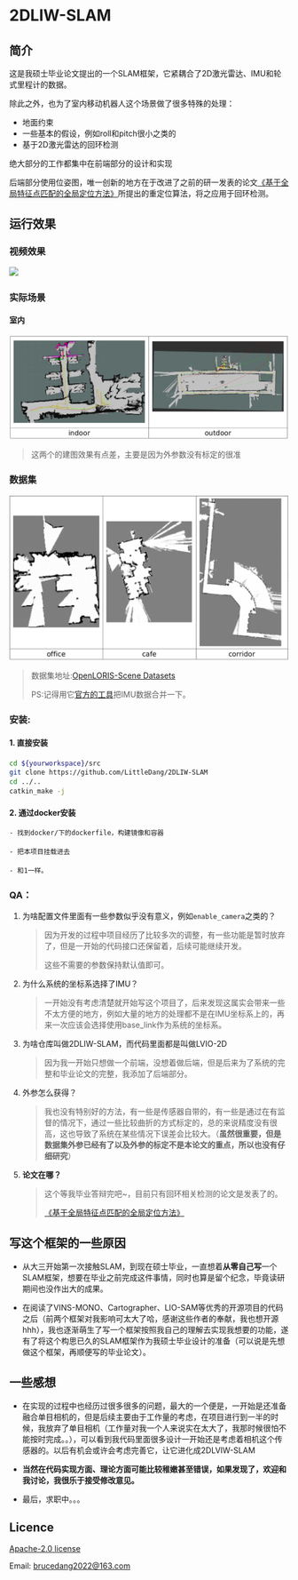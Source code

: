 # 2DLIW-SLAM

## 简介

这是我硕士毕业论文提出的一个SLAM框架，它紧耦合了2D激光雷达、IMU和轮式里程计的数据。

除此之外，也为了室内移动机器人这个场景做了很多特殊的处理：

* 地面约束
* 一些基本的假设，例如roll和pitch很小之类的
* 基于2D激光雷达的回环检测

绝大部分的工作都集中在前端部分的设计和实现

后端部分使用位姿图，唯一创新的地方在于改进了之前的研一发表的论文[《基于全局特征点匹配的全局定位方法》](https://kns.cnki.net/kcms2/article/abstract?v=3uoqIhG8C44YLTlOAiTRKu87-SJxoEJu6LL9TJzd50nS5QmOCQhBuPsjALI6Lv67j6KttBYx8CQ1P4eBo2UeDgakY4XEWQm3&uniplatform=NZKPT)所提出的重定位算法，将之应用于回环检测。

## 运行效果

### 视频效果

[![](https://i0.hdslb.com/bfs/archive/3820d785c07d34bd47fd24d873163d0df9ee9231.jpg@320w_200h)](https://www.bilibili.com/video/BV1K24y1E7eK/?vd_source=a2e7f1803695cee5e5b621196f5bc8f4)

### 实际场景

#### 室内

![](pic/realtime.png)

> 这两个的建图效果有点差，主要是因为外参数没有标定的很准

### 数据集

![](pic/dataset.png)

> 数据集地址:[OpenLORIS-Scene Datasets](https://shimo.im/docs/HhJj6XHYhdRQ6jjk/read)
> 
> PS:记得用它[官方的工具](https://github.com/lifelong-robotic-vision/openloris-scene-tools/blob/master/dataprocess/merge_imu_topics.py)把IMU数据合并一下。

### 安装:

#### 1. 直接安装

```bash
cd ${yourworkspace}/src
git clone https://github.com/LittleDang/2DLIW-SLAM
cd ../..
catkin_make -j
```

#### 2. 通过docker安装

```bash
- 找到docker/下的dockerfile，构建镜像和容器

- 把本项目挂载进去

- 和1一样。
```

### QA：

1. 为啥配置文件里面有一些参数似乎没有意义，例如`enable_camera`之类的？
   
   > 因为开发的过程中项目经历了比较多次的调整，有一些功能是暂时放弃了，但是一开始的代码接口还保留着，后续可能继续开发。
   > 
   > 这些不需要的参数保持默认值即可。

2. 为什么系统的坐标系选择了IMU？
   
   > 一开始没有考虑清楚就开始写这个项目了，后来发现这属实会带来一些不太方便的地方，例如大量的地方的处理都不是在IMU坐标系上的，再来一次应该会选择使用base_link作为系统的坐标系。

3. 为啥仓库叫做2DLIW-SLAM，而代码里面都是叫做LVIO-2D
   
   > 因为我一开始只想做一个前端，没想着做后端，但是后来为了系统的完整和毕业论文的完整，我添加了后端部分。

4. 外参怎么获得？
   
   > 我也没有特别好的方法，有一些是传感器自带的，有一些是通过在有监督的情况下，通过一些比较曲折的方式标定的，总的来说精度没有很高，这也导致了系统在某些情况下误差会比较大。（**虽然很重要，但是数据集外参已经有了以及外参的标定不是本论文的重点，所以也没有仔细研究**）

5. **论文在哪？**
   
   > 这个等我毕业答辩完吧~，目前只有回环相关检测的论文是发表了的。
   > 
   > [《基于全局特征点匹配的全局定位方法》](https://kns.cnki.net/kcms2/article/abstract?v=3uoqIhG8C44YLTlOAiTRKu87-SJxoEJu6LL9TJzd50nS5QmOCQhBuPsjALI6Lv67j6KttBYx8CQ1P4eBo2UeDgakY4XEWQm3&uniplatform=NZKPT)

## 写这个框架的一些原因

* 从大三开始第一次接触SLAM，到现在硕士毕业，一直想着**从零自己写**一个SLAM框架，想要在毕业之前完成这件事情，同时也算是留个纪念，毕竟读研期间也没作出大的成果。

* 在阅读了VINS-MONO、Cartographer、LIO-SAM等优秀的开源项目的代码之后（前两个框架对我影响可太大了哈，感谢这些作者的奉献，我也想开源hhh），我也逐渐萌生了写一个框架按照我自己的理解去实现我想要的功能，遂有了将这个构思已久的SLAM框架作为我硕士毕业设计的准备（可以说是先想做这个框架，再顺便写的毕业论文）。

## 一些感想

* 在实现的过程中也经历过很多很多的问题，最大的一个便是，一开始是还准备融合单目相机的，但是后续主要由于工作量的考虑，在项目进行到一半的时候，我放弃了单目相机（工作量对我一个人来说实在太大了，我那时候很怕不能按时完成。。），可以看到我代码里面很多设计一开始还是考虑着相机这个传感器的。以后有机会或许会考虑完善它，让它进化成2DLVIW-SLAM

* **当然在代码实现方面、理论方面可能比较稚嫩甚至错误，如果发现了，欢迎和我讨论，我很乐于接受修改意见。**

* 最后，求职中。。。

## Licence

[Apache-2.0 license](https://github.com/LittleDang/2DLIW-SLAM/blob/main/LICENSE)

Email: brucedang2022@163.com
